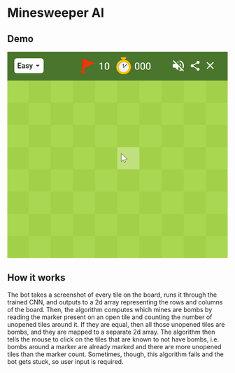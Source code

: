 # Minesweeper AI
## Demo
![](https://github.com/sebale16/minesweeperAI/blob/main/minesweeper_bot_demo1.gif)
## How it works
The bot takes a screenshot of every tile on the board, runs it through the trained CNN, and outputs to a 2d array representing the rows and columns of the board.
Then, the algorithm computes which mines are bombs by reading the marker present on an open tile and counting the number of unopened tiles around it. 
If they are equal, then all those unopened tiles are bombs, and they are mapped to a separate 2d array.
The algorithm then tells the mouse to click on the tiles that are known to not have bombs, i.e. bombs around a marker are already marked and there are more unopened tiles than the marker count.
Sometimes, though, this algorithm fails and the bot gets stuck, so user input is required.
